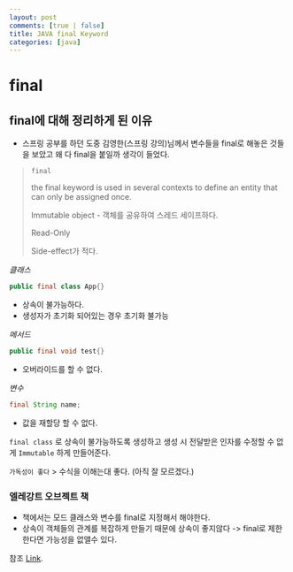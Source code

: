 ```yaml
---
layout: post
comments: [true | false]
title: JAVA final Keyword
categories: [java]
---
```


# final

## final에 대해 정리하게 된 이유

- 스프링 공부를 하던 도중 김영한(스프링 강의)님께서 변수들을 final로 해놓은 것들을 보았고 왜 다 final을 붙일까 생각이 들었다.


> ```final```
> 
> the final keyword is used in several contexts to define an entity that can only be assigned once. 
>
>Immutable object - 객체를 공유하여 스레드 세이프하다.
>
>Read-Only
>
>Side-effect가 적다.
>

_클래스_ 
```java
public final class App{}
````
- 상속이 불가능하다.
- 생성자가 초기화 되어있는 경우 초기화 불가능

_메서드_
```java
public final void test{}
````
- 오버라이드를 할 수 없다.

_변수_
```java
final String name;
```
- 값을 재할당 할 수 없다.


```final class``` 로 상속이 불가능하도록 생성하고 생성 시 전달받은 인자를 수정할 수 없게 ```Immutable``` 하게 만들어준다.

```가독성이 좋다``` > 수식을 이해는대 좋다. (아직 잘 모르겠다.)


### 엘레강트 오브젝트 책
- 책에서는 모드 클래스와 변수를 final로 지정해서 해야한다.
- 상속이 객체들의 관계를 복잡하게 만들기 때문에 상속이 좋지않다 -> final로 제한한다면 가능성을 없앨수 있다.

참조 [Link](https://makemethink.tistory.com/184).

